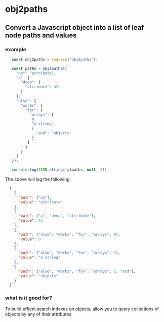 # obj2paths
## Convert a Javascript object into a list of leaf node paths and values

### example
```js
   const obj2paths = require('obj2paths');

   const paths = obj2paths({
     "an": "attribute",
     "a": {
       "deep": {
         "attribute": 42
       }
     },
     "also": {
       "works": {
         "for": {
           "arrays": [
            0,
            "a string",
            {
              "and": "objects"
            }
          ]
         }
       }
     }
   });

   console.log(JSON.stringify(paths, null, 2));
```

The above will log the following:

```json
  [
    {
      "path": ["an"],
      "value": "attribute"
    },
    {
      "path": ["a", "deep", "attribute"],
      "value": 42
    },
    {
      "path": ["also", "works", "for", "arrays", 0],
      "value": 0
    },
    {
      "path": ["also", "works", "for", "arrays", 1],
      "value": "a string"
    },
    {
      "path": ["also", "works", "for", "arrays", 2, "and"],
      "value": "objects"
    }
  ]
```

### what is it good for?

To build effient search indexes on objects, allow you to query collections of objects by any of their attributes.

